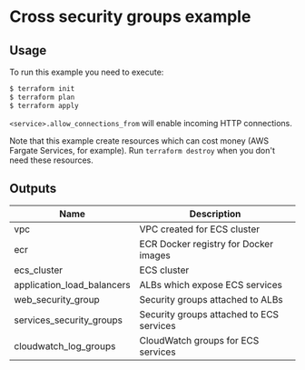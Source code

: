 # Cross security groups example

## Usage

To run this example you need to execute:

```bash
$ terraform init
$ terraform plan
$ terraform apply
```

`<service>.allow_connections_from` will enable incoming HTTP connections.

Note that this example create resources which can cost money (AWS Fargate Services, for example). Run `terraform destroy` when you don't need these resources.

## Outputs

| Name | Description |
|------|-------------|
| vpc | VPC created for ECS cluster |
| ecr | ECR Docker registry for Docker images |
| ecs_cluster | ECS cluster |
| application_load_balancers | ALBs which expose ECS services |
| web_security_group | Security groups attached to ALBs |
| services_security_groups | Security groups attached to ECS services |
| cloudwatch_log_groups | CloudWatch groups for ECS services |
